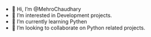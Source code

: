 - 👋 Hi, I’m @MehroChaudhary
- 👀 I’m interested in Development projects.
- 🌱 I’m currently learning Pythen
- 💞️ I’m looking to collaborate on Python related projects.

